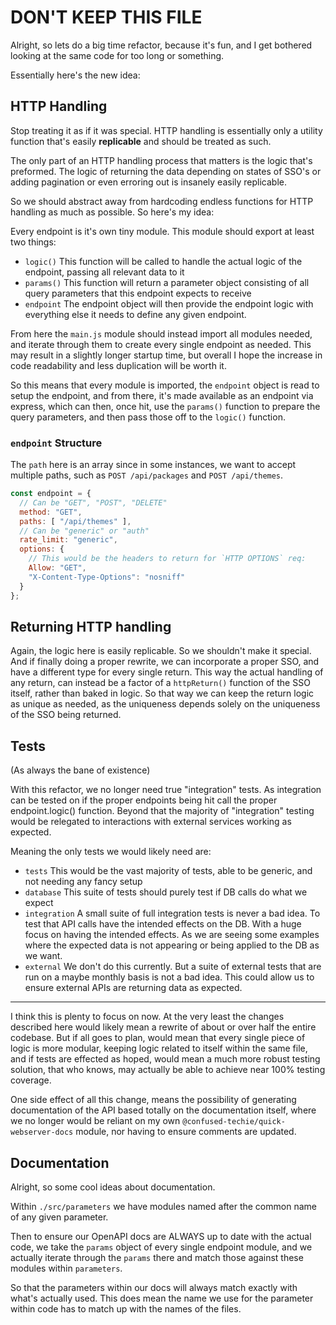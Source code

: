 # DON'T KEEP THIS FILE

Alright, so lets do a big time refactor, because it's fun, and I get bothered looking at the same code for too long or something.

Essentially here's the new idea:

## HTTP Handling

Stop treating it as if it was special. HTTP handling is essentially only a utility function that's easily **replicable** and should be treated as such.

The only part of an HTTP handling process that matters is the logic that's preformed. The logic of returning the data depending on states of SSO's or adding pagination or even erroring out is insanely easily replicable.

So we should abstract away from hardcoding endless functions for HTTP handling as much as possible. So here's my idea:

Every endpoint is it's own tiny module. This module should export at least two things:

* `logic()` This function will be called to handle the actual logic of the endpoint, passing all relevant data to it
* `params()` This function will return a parameter object consisting of all query parameters that this endpoint expects to receive
* `endpoint` The endpoint object will then provide the endpoint logic with everything else it needs to define any given endpoint.

From here the `main.js` module should instead import all modules needed, and iterate through them to create every single endpoint as needed. This may result in a slightly longer startup time, but overall I hope the increase in code readability and less duplication will be worth it.

So this means that every module is imported, the `endpoint` object is read to setup the endpoint, and from there, it's made available as an endpoint via express, which can then, once hit, use the `params()` function to prepare the query parameters, and then pass those off to the `logic()` function.

### `endpoint` Structure

The `path` here is an array since in some instances, we want to accept multiple paths, such as `POST /api/packages` and `POST /api/themes`.

```javascript
const endpoint = {
  // Can be "GET", "POST", "DELETE"
  method: "GET",
  paths: [ "/api/themes" ],
  // Can be "generic" or "auth"
  rate_limit: "generic",
  options: {
    // This would be the headers to return for `HTTP OPTIONS` req:
    Allow: "GET",
    "X-Content-Type-Options": "nosniff"
  }
};
```

## Returning HTTP handling

Again, the logic here is easily replicable. So we shouldn't make it special. And if finally doing a proper rewrite, we can incorporate a proper SSO, and have a different type for every single return. This way the actual handling of any return, can instead be a factor of a `httpReturn()` function of the SSO itself, rather than baked in logic. So that way we can keep the return logic as unique as needed, as the uniqueness depends solely on the uniqueness of the SSO being returned.

## Tests

(As always the bane of existence)

With this refactor, we no longer need true "integration" tests. As integration can be tested on if the proper endpoints being hit call the proper endpoint.logic() function. Beyond that the majority of "integration" testing would be relegated to interactions with external services working as expected.

Meaning the only tests we would likely need are:

* `tests` This would be the vast majority of tests, able to be generic, and not needing any fancy setup
* `database` This suite of tests should purely test if DB calls do what we expect
* `integration` A small suite of full integration tests is never a bad idea. To test that API calls have the intended effects on the DB. With a huge focus on having the intended effects. As we are seeing some examples where the expected data is not appearing or being applied to the DB as we want.
* `external` We don't do this currently. But a suite of external tests that are run on a maybe monthly basis is not a bad idea. This could allow us to ensure external APIs are returning data as expected.

---

I think this is plenty to focus on now. At the very least the changes described here would likely mean a rewrite of about or over half the entire codebase. But if all goes to plan, would mean that every single piece of logic is more modular, keeping logic related to itself within the same file, and if tests are effected as hoped, would mean a much more robust testing solution, that who knows, may actually be able to achieve near 100% testing coverage.

One side effect of all this change, means the possibility of generating documentation of the API based totally on the documentation itself, where we no longer would be reliant on my own `@confused-techie/quick-webserver-docs` module, nor having to ensure comments are updated.

## Documentation

Alright, so some cool ideas about documentation.

Within `./src/parameters` we have modules named after the common name of any given parameter.

Then to ensure our OpenAPI docs are ALWAYS up to date with the actual code, we take the `params` object of every single endpoint module, and we actually iterate through the `params` there and match those against these modules within `parameters`.

So that the parameters within our docs will always match exactly with what's actually used. This does mean the name we use for the parameter within code has to match up with the names of the files.
